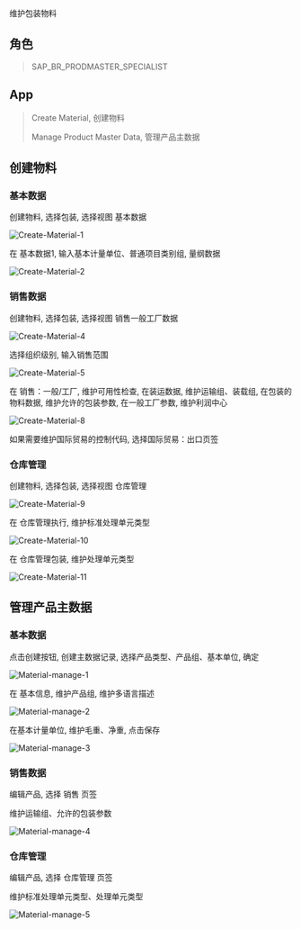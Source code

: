 维护包装物料
## 角色
> SAP_BR_PRODMASTER_SPECIALIST
## App
> Create Material, 创建物料
>
> Manage Product Master Data, 管理产品主数据
## 创建物料
### 基本数据
创建物料, 选择包装, 选择视图 基本数据

![Create-Material-1](./img/Create-Material-1.png "基本数据视图")

在 基本数据1, 输入基本计量单位、普通项目类别组, 量纲数据

![Create-Material-2](./img/Create-Material-2.png "基本数据1")

### 销售数据
创建物料, 选择包装, 选择视图 销售一般工厂数据

![Create-Material-4](./img/Create-Material-4.png "销售一般工厂数据视图")

选择组织级别, 输入销售范围

![Create-Material-5](./img/Create-Material-5.png "销售范围")

在 销售：一般/工厂, 维护可用性检查, 在装运数据, 维护运输组、装载组, 在包装的物料数据, 维护允许的包装参数, 在一般工厂参数, 维护利润中心

![Create-Material-8](./img/Create-Material-8.png "销售：一般/工厂")

如果需要维护国际贸易的控制代码, 选择国际贸易：出口页签
### 仓库管理
创建物料, 选择包装, 选择视图 仓库管理

![Create-Material-9](./img/Create-Material-9.png "仓库管理视图")

在 仓库管理执行, 维护标准处理单元类型

![Create-Material-10](./img/Create-Material-10.png "标准处理单元类型")

在 仓库管理包装, 维护处理单元类型

![Create-Material-11](./img/Create-Material-11.png "处理单元类型")

## 管理产品主数据
### 基本数据
点击创建按钮, 创建主数据记录, 选择产品类型、产品组、基本单位, 确定

![Material-manage-1](./img/Material-manage-1.png "创建主数据记录")

在 基本信息, 维护产品组, 维护多语言描述

![Material-manage-2](./img/Material-manage-2.png "基本信息")

在基本计量单位, 维护毛重、净重, 点击保存

![Material-manage-3](./img/Material-manage-3.png "基本计量单位")

### 销售数据
编辑产品, 选择 销售 页签

维护运输组、允许的包装参数

![Material-manage-4](./img/Material-manage-4.png "销售")

### 仓库管理
编辑产品, 选择 仓库管理 页签

维护标准处理单元类型、处理单元类型

![Material-manage-5](./img/Material-manage-5.png "仓库管理")